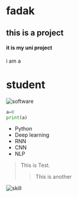 # fadak

## this is a project

#### it is my uni project 

i am a <h1> **student** </h1>

![software](https://webshift.ir/wp-content/uploads/2022/11/h68x0up43hmknl5tjcww-1536x864.jpg)

```python
a=0
print(a)
```

- Python
- Deep learning
- RNN
- CNN
- NLP

> This is Test.
> > This is another

![skill](https://lancersara.com/wp-content/uploads/2023/10/Software-Developer-vs-Software-Engineer.jpg)
